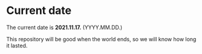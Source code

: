 # Current date

The current date is **2021.11.17.** (YYYY.MM.DD.)

This repository will be good when the world ends, so we will know how long it lasted.